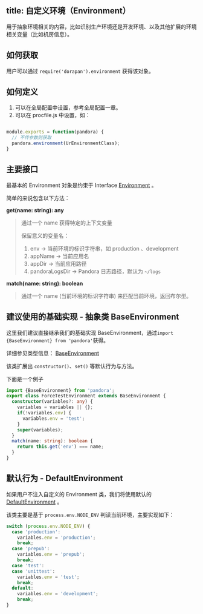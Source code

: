 title: 自定义环境（Environment）
---

用于抽象环境相关的内容，比如识别生产环境还是开发环境、以及其他扩展的环境相关变量（比如机房信息）。

## 如何获取

用户可以通过 `require('dorapan').environment` 获得该对象。

## 如何定义

1. 可以在全局配置中设置，参考全局配置一章。
2. 可以在 procfile.js 中设置，如：

```javascript

module.exports = function(pandora) {
  // 不传参数则获取
  pandora.environment(UrEnvironmentClass);
}

```

## 主要接口

最基本的 Environment 对象是约束于 Interface [Environment](http://www.midwayjs.org/pandora/api-reference/env/interfaces/environment.html) 。

简单的来说包含以下方法：

**get(name: string): any**

> 通过一个 name 获得特定的上下文变量
> 
> 保留意义的变量名：
> 
> 1. env -> 当前环境的标识字符串，如 production 、development
> 1. appName -> 当前应用名
> 1. appDir -> 当前应用路径
> 1. pandoraLogsDir -> Pandora 日志路径，默认为 `~/logs`
  
**match(name: string): boolean**

> 通过一个 name (当前环境的标识字符串) 来匹配当前环境，返回布尔型。 


## 建议使用的基础实现 - 抽象类 BaseEnvironment

这里我们建议直接继承我们的基础实现 BaseEnvironment，通过`import {BaseEnvironment} from 'pandora'`获得。

详细参见类型信息： [BaseEnvironment](http://www.midwayjs.org/pandora/api-reference/env/classes/baseenvironment.html) 

该类扩展出 `constructor()`、`set()` 等默认行为与方法。

下面是一个例子

```typescript
import {BaseEnvironment} from 'pandora';
export class ForceTestEnvironment extends BaseEnvironment {
  constructor(variables?: any) {
    variables = variables || {};
    if(!variables.env) {
      variables.env = 'test';
    }
    super(variables);
  }
  match(name: string): boolean {
    return this.get('env') === name;
  }
}
```

## 默认行为 - DefaultEnvironment

如果用户不注入自定义的 Environment 类，我们将使用默认的 [DefaultEnvironment](http://www.midwayjs.org/pandora/api-reference/env/classes/defaultenvironment.html) 。

该类主要是基于 `process.env.NODE_ENV` 判读当前环境，主要实现如下：

```typescript
switch (process.env.NODE_ENV) {
  case 'production':
    variables.env = 'production';
    break;
  case 'prepub':
    variables.env = 'prepub';
    break;
  case 'test':
  case 'unittest':
    variables.env = 'test';
    break;
  default:
    variables.env = 'development';
    break;
}
```


